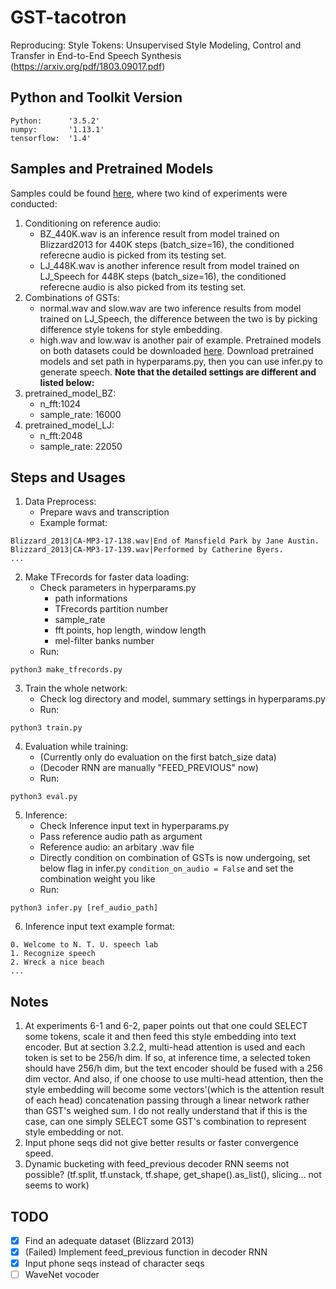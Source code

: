 # GST-tacotron
Reproducing:
Style Tokens: Unsupervised Style Modeling, Control and Transfer in End-to-End Speech Synthesis
(https://arxiv.org/pdf/1803.09017.pdf)

## Python and Toolkit Version
    Python:      '3.5.2'
    numpy:       '1.13.1'
    tensorflow:  '1.4'
    
## Samples and Pretrained Models
Samples could be found [here](./samples), where two kind of experiments were conducted:
1. Conditioning on reference audio:
    * BZ_440K.wav is an inference result from model trained on Blizzard2013 for 440K steps (batch_size=16), the conditioned referecne audio is picked from its testing set.
    * LJ_448K.wav is another inference result from model trained on LJ_Speech for 448K steps (batch_size=16), the conditioned referecne audio is also picked from its testing set.
2. Combinations of GSTs:
    * normal.wav and slow.wav are two inference results from model trained on LJ_Speech, the difference between the two is by picking difference style tokens for style embedding.
    * high.wav and low.wav is another pair of example.
Pretrained models on both datasets could be downloaded [here](http://speech.ee.ntu.edu.tw/~acetylsv/pretrained_model.zip).
Download pretrained models and set path in hyperparams.py, then you can use infer.py to generate speech.
<strong>Note that the detailed settings are different and listed below:</strong>
1. pretrained_model_BZ:
	* n_fft:1024
	* sample_rate: 16000
2. pretrained_model_LJ:
	* n_fft:2048
	* sample_rate: 22050

## Steps and Usages
1. Data Preprocess:
    - Prepare wavs and transcription
    - Example format:
<pre><code>Blizzard_2013|CA-MP3-17-138.wav|End of Mansfield Park by Jane Austin.
Blizzard_2013|CA-MP3-17-139.wav|Performed by Catherine Byers.
...</code></pre>
2. Make TFrecords for faster data loading:
    - Check parameters in hyperparams.py
        - path informations
        - TFrecords partition number
        - sample_rate
        - fft points, hop length, window length
        - mel-filter banks number
    - Run:
<pre><code>python3 make_tfrecords.py</code></pre>
3. Train the whole network:
    - Check log directory and model, summary settings in hyperparams.py
    - Run:
<pre><code>python3 train.py</code></pre>
4. Evaluation while training:
    - (Currently only do evaluation on the first batch_size data)
    - (Decoder RNN are manually "FEED_PREVIOUS" now)
    - Run:
<pre><code>python3 eval.py</code></pre>
5. Inference:
    - Check Inference input text in hyperparams.py
    - Pass reference audio path as argument
    - Reference audio: an arbitary .wav file
    - Directly condition on combination of GSTs is now undergoing, set below flag in infer.py <code>condition_on_audio = False</code> and set the combination weight you like
    - Run:
<pre><code>python3 infer.py [ref_audio_path]</code></pre>
6. Inference input text example format:
<pre><code>0. Welcome to N. T. U. speech lab
1. Recognize speech
2. Wreck a nice beach
...</code></pre>

## Notes
1. At experiments 6-1 and 6-2, paper points out that one could SELECT some tokens, scale it and then feed this style embedding into text encoder. But at section 3.2.2, multi-head attention is used and each token is set to be 256/h dim. 
If so, at inference time, a selected token should have 256/h dim, but the text encoder should be fused with a 256 dim vector. And also, if one choose to use multi-head attention, then the style embedding will become some vectors'(which is the attention result of each head) concatenation passing through a linear network rather than GST's weighed sum. I do not really understand that if this is the case, can one simply SELECT some GST's combination to represent style embedding or not.
2. Input phone seqs did not give better results or faster convergence speed.
3. Dynamic bucketing with feed_previous decoder RNN seems not possible?
   (tf.split, tf.unstack, tf.shape, get_shape().as_list(), slicing... not seems
   to work)
## TODO
- [x] Find an adequate dataset (Blizzard 2013)
- [x] (Failed) Implement feed_previous function in decoder RNN
- [x] Input phone seqs instead of character seqs
- [ ] WaveNet vocoder
